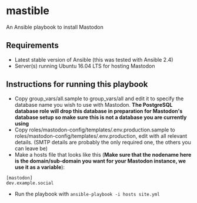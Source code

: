 # mastible
An Ansible playbook to install Mastodon

## Requirements

- Latest stable version of Ansible (this was tested with Ansible 2.4)
- Server(s) running Ubuntu 16.04 LTS for hosting Mastodon

## Instructions for running this playbook

- Copy group_vars/all.sample to group_vars/all and edit it to specify the
  database name you wish to use with Mastodon. **The PostgreSQL database role
  will drop this database in preparation for Mastodon's database setup so make
  sure this is not a database you are currently using**
- Copy roles/mastodon-config/templates/.env.production.sample to
  roles/mastodon-config/templates/.env.production, edit with all
  relevant details. (SMTP details are probably the only required one,
  the others you can leave be)
- Make a hosts file that looks like this (**Make sure that the nodename
  here is the domain/sub-domain you want for your Mastodon instance, we
  use it as a variable**):

```
[mastodon]
dev.example.social
```
- Run the playbook with `ansible-playbook -i hosts site.yml`
